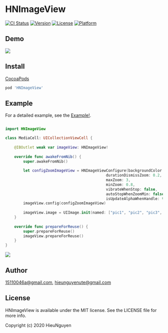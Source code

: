 # HNImageView

[![CI Status](https://img.shields.io/travis/15110046a@gmail.com/HNImageView.svg?style=flat)](https://travis-ci.org/15110046a@gmail.com/HNImageView)
[![Version](https://img.shields.io/cocoapods/v/HNImageView.svg?style=flat)](https://cocoapods.org/pods/HNImageView)
[![License](https://img.shields.io/cocoapods/l/HNImageView.svg?style=flat)](https://cocoapods.org/pods/HNImageView)
[![Platform](https://img.shields.io/cocoapods/p/HNImageView.svg?style=flat)](https://cocoapods.org/pods/HNImageView)

## Demo
[![ ](https://media.giphy.com/media/cVo8DY8s5sS8CKjuFJ/giphy.gif)](https://www.youtube.com/watch?v=QH3bCLidm7M)

## Install

[CocoaPods](https://cocoapods.org)

```ruby
pod 'HNImageView'
```
## Example
For a detailed example, see the [Example!](https://github.com/15110046/HNImageView/tree/master/Example).

```swift

import HNImageView

class MediaCell: UICollectionViewCell {
    
    @IBOutlet weak var imageView: HNImageView!
    
    override func awakeFromNib() {
        super.awakeFromNib()
        
        let configZoomImageView = HNImageViewConfigure(backgroundColor: .black,
                                             durationDismissZoom: 0.2,
                                             maxZoom: 3,
                                             minZoom: 0.8,
                                             vibrateWhenStop: false,
                                             autoStopWhenZoomMin: false,
                                             isUpdateAlphaWhenHandle: true)
        imageView.config(configZoomImageView)
        
        imageView.image = UIImage.init(named: ["pic1", "pic2", "pic3", "pic4", "pic5"].randomElement() ?? "pic1")
    }
    
    override func prepareForReuse() {
        super.prepareForReuse()
        imageView.prepareForReuse()
    }
}
```
![ ](https://drive.google.com/file/d/1grFqOzcBeFutKzsXFdLIWYmA23K5CQyz/view?usp=sharing)

## Author

15110046a@gmail.com, hieunguyenute@gmail.com

## License

HNImageView is available under the MIT license. See the LICENSE file for more info.

Copyright (c) 2020 HieuNguyen
